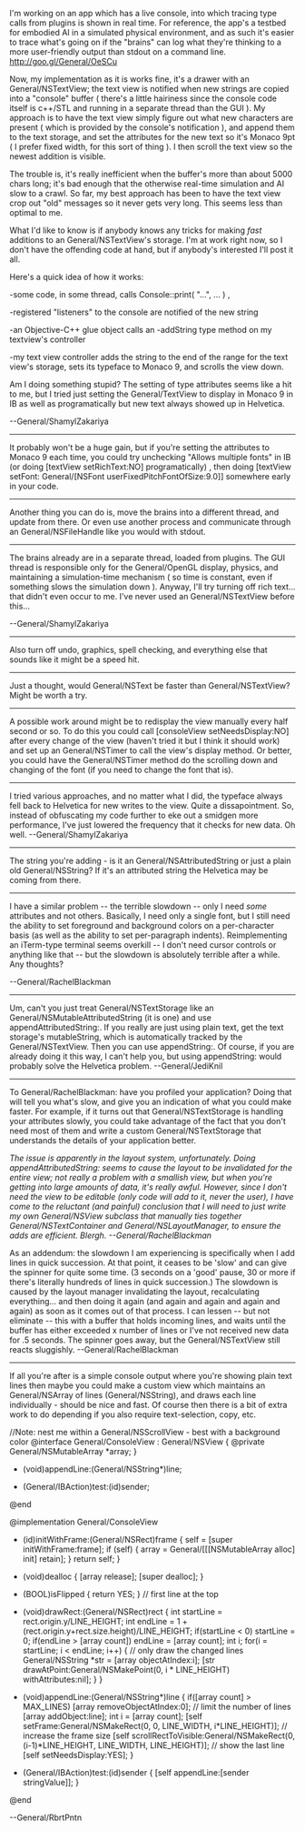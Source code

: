 

I'm working on an app which has a live console, into which tracing type calls from plugins is shown in real time. For reference, the app's a testbed for embodied AI in a simulated physical environment, and as such it's easier to trace what's going on if the "brains" can log what they're thinking to a more user-friendly output than stdout on a command line. http://goo.gl/General/OeSCu

Now, my implementation as it is works fine, it's a drawer with an General/NSTextView; the text view is notified when new strings are copied into a  "console" buffer ( there's a little hairiness since the console code itself is c++/STL and running in a separate thread than the GUI ). My approach is to have the text view simply figure out what new characters are present ( which is provided by the console's notification ), and append them to the text storage, and set the attributes for the new text so it's Monaco 9pt ( I prefer fixed width, for this sort of thing ). I then scroll the text view so the newest addition is visible.

The trouble is, it's really inefficient when the buffer's more than about 5000 chars long; it's bad enough that the otherwise real-time simulation and AI slow to a crawl. So far, my best approach has been to have the text view crop out "old" messages so it never gets very long. This seems less than optimal to me.

What I'd like to know is if anybody knows any tricks for making *fast* additions to an General/NSTextView's storage. I'm at work right now, so I don't have the offending code at hand, but if anybody's interested I'll post it all.

Here's a quick idea of how it works:

-some code, in some thread, calls      Console::print( "...", ... ) ,

-registered "listeners" to the console are notified of the new string

-an Objective-C++ glue object calls an -addString type method on my textview's controller

-my text view controller adds the string to the end of the range for the text view's storage, sets its typeface to Monaco 9, and scrolls the view down.

Am I doing something stupid? The setting of type attributes seems like a hit to me, but I tried just setting the General/TextView to display in Monaco 9 in IB as well as programatically but new text always showed up in Helvetica.

--General/ShamylZakariya

----

It probably won't be a huge gain, but if you're setting the attributes to Monaco 9 each time, you could try unchecking "Allows multiple fonts" in IB (or doing     [textView setRichText:NO] programatically) , then doing     [textView setFont: General/[NSFont userFixedPitchFontOfSize:9.0]] somewhere early in your code.

----

Another thing you can do is, move the brains into a different thread, and update from there. Or even use another process and communicate through an General/NSFileHandle like you would with stdout.

----

The brains already are in a separate thread, loaded from plugins. The GUI thread is responsible only for the General/OpenGL display, physics, and maintaining a simulation-time mechanism ( so time is constant, even if something slows the simulation down ). Anyway, I'll try turning off rich text... that didn't even occur to me. I've never used an General/NSTextView before this... 

--General/ShamylZakariya

----

Also turn off undo, graphics, spell checking, and everything else that sounds like it might be a speed hit.

----

Just a thought, would General/NSText be faster than General/NSTextView? Might be worth a try.

----

A possible work around might be to redisplay the view manually every half second or so. To do this you could call     [consoleView setNeedsDisplay:NO] after every change of the view (haven't tried it but I think it should work) and set up an General/NSTimer to call the view's     display method. Or better, you could have the General/NSTimer method do the scrolling down and changing of the font (if you need to change the font that is).


----

I tried various approaches, and no matter what I did, the typeface always fell back to Helvetica for new writes to the view. Quite a dissapointment. So, instead of obfuscating my code further to eke out a smidgen more performance, I've just lowered the frequency that it checks for new data. Oh well. --General/ShamylZakariya

----

The string you're adding - is it an General/NSAttributedString or just a plain old General/NSString? If it's an attributed string the Helvetica may be coming from there.

----

I have a similar problem -- the terrible slowdown -- only I need *some* attributes and not others.  Basically, I need only a single font, but I still need the ability to set foreground and background colors on a per-character basis (as well as the ability to set per-paragraph indents).  Reimplementing an iTerm-type terminal seems overkill -- I don't need cursor controls or anything like that -- but the slowdown is absolutely terrible after a while.  Any thoughts?

--General/RachelBlackman

----

Um, can't you just treat General/NSTextStorage like an General/NSMutableAttributedString (it is one) and use     appendAttributedString:. If you really are just using plain text, get the text storage's     mutableString, which is automatically tracked by the General/NSTextView. Then you can use     appendString:. Of course, if you are already doing it this way, I can't help you, but using     appendString: would probably solve the Helvetica problem. --General/JediKnil

----

To General/RachelBlackman: have you profiled your application? Doing that will tell you what's slow, and give you an indication of what you could make faster. For example, if it turns out that General/NSTextStorage is handling your attributes slowly, you could take advantage of the fact that you don't need most of them and write a custom General/NSTextStorage that understands the details of your application better.

*The issue is apparently in the layout system, unfortunately.  Doing     appendAttributedString: seems to cause the layout to be invalidated for the entire view; not really a problem with a smallish view, but when you're getting into large amounts of data, it's really awful.  However, since I don't need the view to be editable (only code will add to it, never the user), I have come to the reluctant (and painful) conclusion that I will need to just write my own General/NSView subclass that manually ties together General/NSTextContainer and General/NSLayoutManager, to ensure the adds are efficient.  Blergh. --General/RachelBlackman*

As an addendum: the slowdown I am experiencing is specifically when I add lines in quick succession.  At that point, it ceases to be 'slow' and can give the spinner for quite some time.  (3 seconds on a 'good' pause, 30 or more if there's literally hundreds of lines in quick succession.)  The slowdown is caused by the layout manager invalidating the layout, recalculating everything... and then doing it again (and again and again and again and again) as soon as it comes out of that process.  I can lessen -- but not eliminate -- this with a buffer that holds incoming lines, and waits until the buffer has either exceeded x number of lines or I've not received new data for .5 seconds.  The spinner goes away, but the General/NSTextView still reacts sluggishly. --General/RachelBlackman

----

If all you're after is a simple console output where you're showing plain text lines then maybe you could make a custom view which maintains an General/NSArray of lines (General/NSString), and draws each line individually - should be nice and fast. Of course then there is a bit of extra work to do depending if you also require text-selection, copy, etc. 

    
//Note: nest me within a General/NSScrollView - best with a background color
@interface General/ConsoleView : General/NSView {
@private
	General/NSMutableArray *array;
}
- (void)appendLine:(General/NSString*)line;

- (General/IBAction)test:(id)sender;

@end

@implementation General/ConsoleView

- (id)initWithFrame:(General/NSRect)frame {
    self = [super initWithFrame:frame];
    if (self) {
		array = General/[[[NSMutableArray alloc] init] retain];
    }
    return self;
}

- (void)dealloc {
	[array release];
	[super dealloc];
}

- (BOOL)isFlipped { return YES; } // first line at the top

- (void)drawRect:(General/NSRect)rect {
	int startLine = rect.origin.y/LINE_HEIGHT;
	int endLine = 1 + (rect.origin.y+rect.size.height)/LINE_HEIGHT;
	if(startLine < 0) startLine = 0;
	if(endLine > [array count]) endLine = [array count];
	int i;
	for(i = startLine; i < endLine; i++) { // only draw the changed lines
		General/NSString *str = [array objectAtIndex:i];
		[str drawAtPoint:General/NSMakePoint(0, i * LINE_HEIGHT) withAttributes:nil];
	}
}

- (void)appendLine:(General/NSString*)line {
	if([array count] > MAX_LINES) [array removeObjectAtIndex:0]; // limit the number of lines
	[array addObject:line];	
	int i = [array count];
	[self setFrame:General/NSMakeRect(0, 0, LINE_WIDTH, i*LINE_HEIGHT)]; // increase the frame size	
	[self scrollRectToVisible:General/NSMakeRect(0, (i-1)*LINE_HEIGHT, LINE_WIDTH, LINE_HEIGHT)]; // show the last line
	[self setNeedsDisplay:YES];
}


- (General/IBAction)test:(id)sender {
	[self appendLine:[sender stringValue]];
}

@end

--General/RbrtPntn